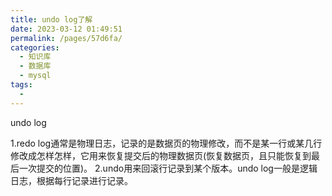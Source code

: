 ```yaml
---
title: undo log了解
date: 2023-03-12 01:49:51
permalink: /pages/57d6fa/
categories:
  - 知识库
  - 数据库
  - mysql
tags:
  - 
---
```

undo log


1.redo log通常是物理日志，记录的是数据页的物理修改，而不是某一行或某几行修改成怎样怎样，它用来恢复提交后的物理数据页(恢复数据页，且只能恢复到最后一次提交的位置)。
2.undo用来回滚行记录到某个版本。undo log一般是逻辑日志，根据每行记录进行记录。